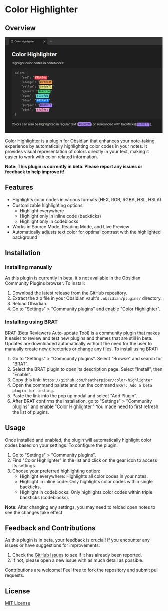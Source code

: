 # Color Highlighter

## Overview

![Color Highlighter in Obsidian](images/example.png)

Color Highlighter is a plugin for Obsidian that enhances your note-taking experience by automatically highlighting color codes in your notes. It provides visual representation of colors directly in your text, making it easier to work with color-related information.

**Note: This plugin is currently in beta. Please report any issues or feedback to help improve it!**

## Features

- Highlights color codes in various formats (HEX, RGB, RGBA, HSL, HSLA)
- Customizable highlighting options:
  - Highlight everywhere
  - Highlight only in inline code (backticks)
  - Highlight only in codeblocks
- Works in Source Mode, Reading Mode, and Live Preview
- Automatically adjusts text color for optimal contrast with the highlighted background

## Installation

### Installing manually

As this plugin is currently in beta, it's not available in the Obsidian Community Plugins browser. To install:

1. Download the latest release from the GitHub repository.
2. Extract the zip file in your Obsidian vault's `.obsidian/plugins/` directory.
3. Reload Obsidian.
4. Go to "Settings" > "Community plugins" and enable "Color Highlighter".

### Installing using BRAT

BRAT (Beta Reviewers Auto-update Tool) is a community plugin that makes it easier to review and test new plugins and themes that are still in beta. Updates are downloaded automatically without the need for the user to manually create new directories or change any files. To install using BRAT:

1. Go to "Settings" > "Community plugins". Select "Browse" and search for "BRAT".
2. Select the BRAT plugin to open its description page. Select "Install", then "Enable".
3. Copy this link: `https://github.com/heatherpiper/color-highlighter`
4. Open the command palette and run the command `BRAT: Add a beta plugin for testing`.
5. Paste the link into the pop up modal and select "Add Plugin".
6. After BRAT confirms the installation, go to "Settings" > "Community plugins" and enable "Color Highlighter." You made need to first refresh the list of plugins.

## Usage

Once installed and enabled, the plugin will automatically highlight color codes based on your settings. To configure the plugin:

1. Go to "Settings" > "Community plugins".
2. Find "Color Highlighter" in the list and click on the gear icon to access its settings.
3. Choose your preferred highlighting option:
   - Highlight everywhere: Highlights all color codes in your notes.
   - Highlight in inline code: Only highlights color codes within single backticks.
   - Highlight in codeblocks: Only highlights color codes within triple backticks (codeblocks).

**Note:** After changing any settings, you may need to reload open notes to see the changes take effect.

## Feedback and Contributions

As this plugin is in beta, your feedback is crucial! If you encounter any issues or have suggestions for improvements:

1. Check the [GitHub Issues](https://github.com/heatherpiper/color-highlighter/issues) to see if it has already been reported.
2. If not, please open a new issue with as much detail as possible.

Contributions are welcome! Feel free to fork the repository and submit pull requests.

## License

[MIT License](LICENSE)
